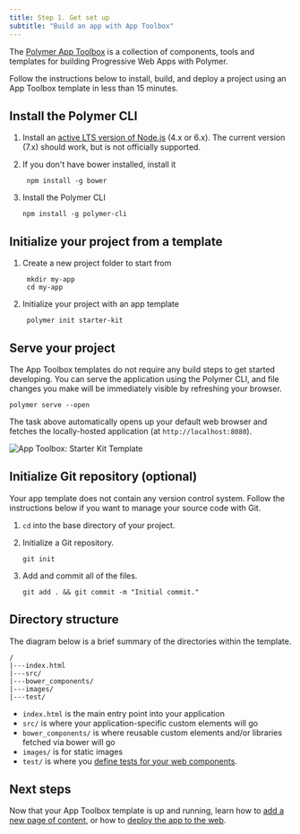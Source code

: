 ```yaml
---
title: Step 1. Get set up
subtitle: "Build an app with App Toolbox"
---
```


<!-- toc -->

The [Polymer App Toolbox][toolbox] is a collection of components, tools and
templates for building Progressive Web Apps with Polymer.

Follow the instructions below to install, build, and deploy a project using an
App Toolbox template in less than 15 minutes.

## Install the Polymer CLI

1.  Install an [active LTS version of Node.js](https://github.com/nodejs/LTS) (4.x or 6.x). The current version (7.x) should work, but is not
    officially supported.

1. If you don't have bower installed, install it

        npm install -g bower

1.  Install the Polymer CLI

        npm install -g polymer-cli

## Initialize your project from a template

1. Create a new project folder to start from

        mkdir my-app
        cd my-app

1. Initialize your project with an app template

        polymer init starter-kit

## Serve your project

The App Toolbox templates do not require any build steps to get started
developing.  You can serve the application using the Polymer CLI, and
file changes you make will be immediately visible by refreshing
your browser.

    polymer serve --open

The task above automatically opens up your default web browser and
fetches the locally-hosted application (at `http://localhost:8080`).

![App Toolbox: Starter Kit Template](/images/toolbox/starter-kit.png)

## Initialize Git repository (optional)

Your app template does not contain any version control system. Follow the
instructions below if you want to manage your source code with Git.

1.  `cd` into the base directory of your project.

1.  Initialize a Git repository.

        git init

1.  Add and commit all of the files.

        git add . && git commit -m "Initial commit."

## Directory structure

The diagram below is a brief summary of the directories within the template.

    /
    |---index.html
    |---src/
    |---bower_components/
    |---images/
    |---test/


*   `index.html` is the main entry point into your application
*   `src/` is where your application-specific custom elements will go
*   `bower_components/` is where reusable custom elements and/or libraries
       fetched via bower will go
*   `images/` is for static images
*   `test/` is where you [define tests for your web
    components](https://github.com/Polymer/web-component-tester).

## Next steps

Now that your App Toolbox template is up and running, learn how to [add a new
page of content](create-a-page), or how to [deploy the app to the web](deploy).

[toolbox]: /1.0/toolbox/
[shared styles]: /1.0/docs/devguide/styling.html#style-modules
[md]: http://www.google.com/design/spec/material-design/introduction.html
